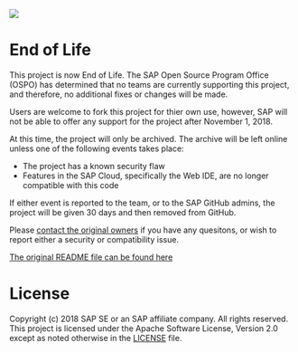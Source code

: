 ![](https://img.shields.io/badge/STATUS-END%20OF%20LIFE-red.svg?longCache=true&style=flat)

# End of Life
This project is now End of Life.  The SAP Open Source Program Office (OSPO) has determined that no teams are currently supporting this project, and therefore, no additional fixes or changes will be made.

Users are welcome to fork this project for thier own use, however, SAP will not be able to offer any support for the project after November 1, 2018.  

At this time, the project will only be archived.  The archive will be left online unless one of the following events takes place:

- The project has a known security flaw
- Features in the SAP Cloud, specifically the Web IDE, are no longer compatible with this code

If either event is reported to the team, or to the SAP GitHub admins, the project will be given 30 days and then removed from GitHub.

Please [contact the original owners](mailto:DL_578DEAA97BCF843F1D00002D@exchange.sap.corp?subject=This%20is%20about%20https://github.com/SAP/cloud-samples-itelo) if you have any quesitons, or wish to report either a security or compatibility issue.

[The original README file can be found here](OLD-README.md)


# License

Copyright (c) 2018 SAP SE or an SAP affiliate company. All rights reserved.
This project is licensed under the Apache Software License, Version 2.0 except as noted otherwise in the [LICENSE](LICENSE) file.
